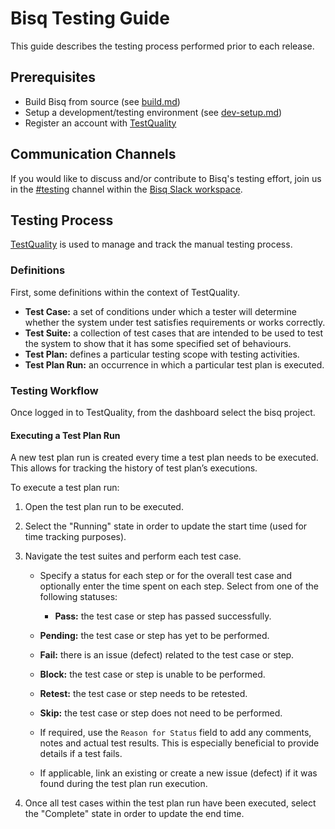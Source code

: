 # Bisq Testing Guide

This guide describes the testing process performed prior to each release.

## Prerequisites

- Build Bisq from source (see [build.md](build.md))
- Setup a development/testing environment (see [dev-setup.md](dev-setup.md))
- Register an account with [TestQuality](https://bisq.testquality.com)

## Communication Channels

If you would like to discuss and/or contribute to Bisq's testing effort, join us in the [#testing](https://bisq.slack.com/messages/CEBLT79ML) channel within the [Bisq Slack workspace](https://bisq.network/slack-invite).

## Testing Process

[TestQuality](https://bisq.testquality.com) is used to manage and track the manual testing process.

### Definitions

First, some definitions within the context of TestQuality.

- **Test Case:** a set of conditions under which a tester will determine whether the system under test satisfies requirements or works correctly.
- **Test Suite:** a collection of test cases that are intended to be used to test the system to show that it has some specified set of behaviours.
- **Test Plan:** defines a particular testing scope with testing activities.
- **Test Plan Run:** an occurrence in which a particular test plan is executed.

### Testing Workflow

Once logged in to TestQuality, from the dashboard select the bisq project.

#### Executing a Test Plan Run

A new test plan run is created every time a test plan needs to be executed. This allows for tracking the history of test plan’s executions.

To execute a test plan run:

1. Open the test plan run to be executed.

1. Select the "Running" state in order to update the start time (used for time tracking purposes).

1. Navigate the test suites and perform each test case.

   - Specify a status for each step or for the overall test case and optionally enter the time spent on each step. Select from one of the following statuses:
     - **Pass:** the test case or step has passed successfully.
    - **Pending:** the test case or step has yet to be performed.
    - **Fail:** there is an issue (defect) related to the test case or step.
    - **Block:** the test case or step is unable to be performed.
    - **Retest:** the test case or step needs to be retested.
    - **Skip:** the test case or step does not need to be performed.

   - If required, use the `Reason for Status` field to add any comments, notes and actual test results. This is especially beneficial to provide details if a test fails.

   - If applicable, link an existing or create a new issue (defect) if it was found during the test plan run execution.

1. Once all test cases within the test plan run have been executed, select the "Complete" state in order to update the end time.
